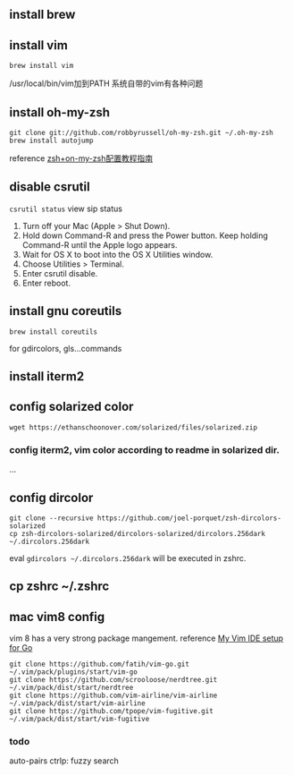 ## install brew
## install vim
```
brew install vim
```
/usr/local/bin/vim加到PATH
系统自带的vim有各种问题
## install oh-my-zsh
```
git clone git://github.com/robbyrussell/oh-my-zsh.git ~/.oh-my-zsh
brew install autojump
```
reference [zsh+on-my-zsh配置教程指南](https://segmentfault.com/a/1190000013612471)
## disable csrutil
`csrutil status` view sip status
1. Turn off your Mac (Apple > Shut Down).
2. Hold down Command-R and press the Power button. Keep holding Command-R until the Apple logo appears.
3. Wait for OS X to boot into the OS X Utilities window.
3. Choose Utilities > Terminal.
4. Enter csrutil disable.
5. Enter reboot.

## install gnu coreutils
```
brew install coreutils
```
for gdircolors, gls...commands

## install iterm2
## config solarized color
```
wget https://ethanschoonover.com/solarized/files/solarized.zip
```

### config iterm2, vim color according to readme in solarized dir.
...

## config dircolor
```
git clone --recursive https://github.com/joel-porquet/zsh-dircolors-solarized
cp zsh-dircolors-solarized/dircolors-solarized/dircolors.256dark ~/.dircolors.256dark
```
eval `gdircolors ~/.dircolors.256dark` will be executed in zshrc.

## cp zshrc ~/.zshrc

## mac vim8 config
vim 8 has a very strong package mangement.
reference [My Vim IDE setup for Go](https://app.getpocket.com/read/2568835637)

```
git clone https://github.com/fatih/vim-go.git ~/.vim/pack/plugins/start/vim-go
git clone https://github.com/scrooloose/nerdtree.git ~/.vim/pack/dist/start/nerdtree
git clone https://github.com/vim-airline/vim-airline ~/.vim/pack/dist/start/vim-airline
git clone https://github.com/tpope/vim-fugitive.git ~/.vim/pack/dist/start/vim-fugitive
```

### todo
auto-pairs
ctrlp: fuzzy search 


